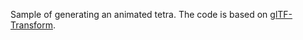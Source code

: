Sample of generating an animated tetra.
The code is based on [glTF-Transform](https://gltf-transform.donmccurdy.com/).